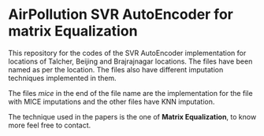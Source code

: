 # AirPollution SVR AutoEncoder for matrix Equalization
This repository for the codes of the SVR AutoEncoder implementation for locations of Talcher, Beijing and Brajrajnagar locations.
The files have been named as per the location. The files also have different imputation techniques implemented in them. 

The files _mice_ in the end of the file name are the implementation for the file with MICE imputations and the other files have KNN imputation.

The technique used in the papers is the one of  **Matrix Equalization**, to know more feel free to contact. 
